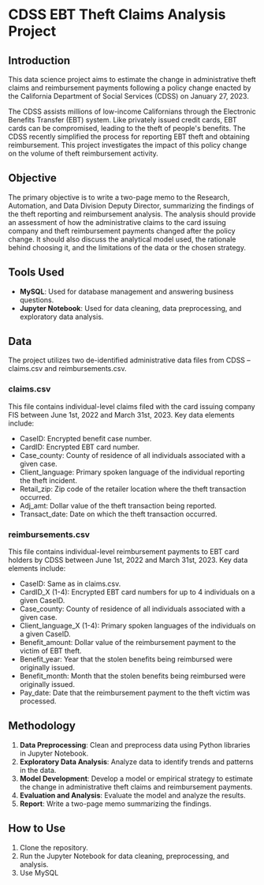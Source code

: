 # CDSS EBT Theft Claims Analysis Project

## Introduction

This data science project aims to estimate the change in administrative theft claims and reimbursement payments following a policy change enacted by the California Department of Social Services (CDSS) on January 27, 2023.

The CDSS assists millions of low-income Californians through the Electronic Benefits Transfer (EBT) system. Like privately issued credit cards, EBT cards can be compromised, leading to the theft of people's benefits. The CDSS recently simplified the process for reporting EBT theft and obtaining reimbursement. This project investigates the impact of this policy change on the volume of theft reimbursement activity.

## Objective

The primary objective is to write a two-page memo to the Research, Automation, and Data Division Deputy Director, summarizing the findings of the theft reporting and reimbursement analysis. The analysis should provide an assessment of how the administrative claims to the card issuing company and theft reimbursement payments changed after the policy change. It should also discuss the analytical model used, the rationale behind choosing it, and the limitations of the data or the chosen strategy.

## Tools Used

- **MySQL**: Used for database management and answering business questions.
- **Jupyter Notebook**: Used for data cleaning, data preprocessing, and exploratory data analysis.

## Data

The project utilizes two de-identified administrative data files from CDSS – claims.csv and reimbursements.csv.

### claims.csv

This file contains individual-level claims filed with the card issuing company FIS between June 1st, 2022 and March 31st, 2023. Key data elements include:

- CaseID: Encrypted benefit case number.
- CardID: Encrypted EBT card number.
- Case_county: County of residence of all individuals associated with a given case.
- Client_language: Primary spoken language of the individual reporting the theft incident.
- Retail_zip: Zip code of the retailer location where the theft transaction occurred.
- Adj_amt: Dollar value of the theft transaction being reported.
- Transact_date: Date on which the theft transaction occurred.

### reimbursements.csv

This file contains individual-level reimbursement payments to EBT card holders by CDSS between June 1st, 2022 and March 31st, 2023. Key data elements include:

- CaseID: Same as in claims.csv.
- CardID_X (1-4): Encrypted EBT card numbers for up to 4 individuals on a given CaseID.
- Case_county: County of residence of all individuals associated with a given case.
- Client_language_X (1-4): Primary spoken languages of the individuals on a given CaseID.
- Benefit_amount: Dollar value of the reimbursement payment to the victim of EBT theft.
- Benefit_year: Year that the stolen benefits being reimbursed were originally issued.
- Benefit_month: Month that the stolen benefits being reimbursed were originally issued.
- Pay_date: Date that the reimbursement payment to the theft victim was processed.

## Methodology

1. **Data Preprocessing**: Clean and preprocess data using Python libraries in Jupyter Notebook.
2. **Exploratory Data Analysis**: Analyze data to identify trends and patterns in the data.
3. **Model Development**: Develop a model or empirical strategy to estimate the change in administrative theft claims and reimbursement payments.
4. **Evaluation and Analysis**: Evaluate the model and analyze the results.
5. **Report**: Write a two-page memo summarizing the findings.

## How to Use

1. Clone the repository.
2. Run the Jupyter Notebook for data cleaning, preprocessing, and analysis.
3. Use MySQL

